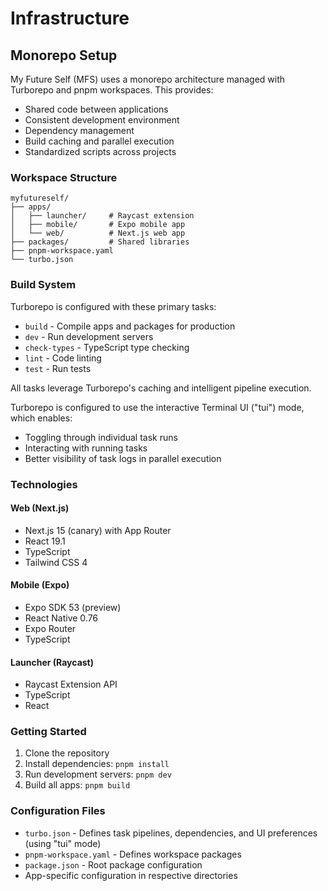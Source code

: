 # Infrastructure

## Monorepo Setup

My Future Self (MFS) uses a monorepo architecture managed with Turborepo and pnpm workspaces. This provides:

- Shared code between applications
- Consistent development environment
- Dependency management
- Build caching and parallel execution
- Standardized scripts across projects

### Workspace Structure

```
myfutureself/
├── apps/
│   ├── launcher/     # Raycast extension
│   ├── mobile/       # Expo mobile app
│   └── web/          # Next.js web app
├── packages/         # Shared libraries
├── pnpm-workspace.yaml
└── turbo.json
```

### Build System

Turborepo is configured with these primary tasks:

- `build` - Compile apps and packages for production
- `dev` - Run development servers
- `check-types` - TypeScript type checking
- `lint` - Code linting
- `test` - Run tests

All tasks leverage Turborepo's caching and intelligent pipeline execution.

Turborepo is configured to use the interactive Terminal UI ("tui") mode, which enables:

- Toggling through individual task runs
- Interacting with running tasks
- Better visibility of task logs in parallel execution

### Technologies

#### Web (Next.js)

- Next.js 15 (canary) with App Router
- React 19.1
- TypeScript
- Tailwind CSS 4

#### Mobile (Expo)

- Expo SDK 53 (preview)
- React Native 0.76
- Expo Router
- TypeScript

#### Launcher (Raycast)

- Raycast Extension API
- TypeScript
- React

### Getting Started

1. Clone the repository
2. Install dependencies: `pnpm install`
3. Run development servers: `pnpm dev`
4. Build all apps: `pnpm build`

### Configuration Files

- `turbo.json` - Defines task pipelines, dependencies, and UI preferences (using "tui" mode)
- `pnpm-workspace.yaml` - Defines workspace packages
- `package.json` - Root package configuration
- App-specific configuration in respective directories
